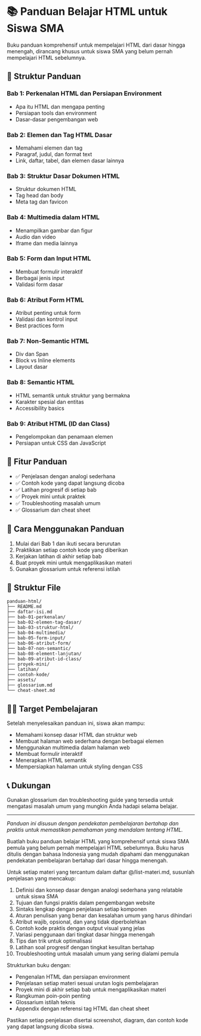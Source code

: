 # 📚 Panduan Belajar HTML untuk Siswa SMA

Buku panduan komprehensif untuk mempelajari HTML dari dasar hingga menengah, dirancang khusus untuk siswa SMA yang belum pernah mempelajari HTML sebelumnya.

## 📖 Struktur Panduan

### Bab 1: Perkenalan HTML dan Persiapan Environment
- Apa itu HTML dan mengapa penting
- Persiapan tools dan environment
- Dasar-dasar pengembangan web

### Bab 2: Elemen dan Tag HTML Dasar
- Memahami elemen dan tag
- Paragraf, judul, dan format text
- Link, daftar, tabel, dan elemen dasar lainnya

### Bab 3: Struktur Dasar Dokumen HTML
- Struktur dokumen HTML
- Tag head dan body
- Meta tag dan favicon

### Bab 4: Multimedia dalam HTML
- Menampilkan gambar dan figur
- Audio dan video
- Iframe dan media lainnya

### Bab 5: Form dan Input HTML
- Membuat formulir interaktif
- Berbagai jenis input
- Validasi form dasar

### Bab 6: Atribut Form HTML
- Atribut penting untuk form
- Validasi dan kontrol input
- Best practices form

### Bab 7: Non-Semantic HTML
- Div dan Span
- Block vs Inline elements
- Layout dasar

### Bab 8: Semantic HTML
- HTML semantik untuk struktur yang bermakna
- Karakter spesial dan entitas
- Accessibility basics

### Bab 9: Atribut HTML (ID dan Class)
- Pengelompokan dan penamaan elemen
- Persiapan untuk CSS dan JavaScript

## 🎯 Fitur Panduan

- ✅ Penjelasan dengan analogi sederhana
- ✅ Contoh kode yang dapat langsung dicoba
- ✅ Latihan progresif di setiap bab
- ✅ Proyek mini untuk praktek
- ✅ Troubleshooting masalah umum
- ✅ Glossarium dan cheat sheet

## 🚀 Cara Menggunakan Panduan

1. Mulai dari Bab 1 dan ikuti secara berurutan
2. Praktikkan setiap contoh kode yang diberikan
3. Kerjakan latihan di akhir setiap bab
4. Buat proyek mini untuk mengaplikasikan materi
5. Gunakan glossarium untuk referensi istilah

## 📁 Struktur File

```
panduan-html/
├── README.md
├── daftar-isi.md
├── bab-01-perkenalan/
├── bab-02-elemen-tag-dasar/
├── bab-03-struktur-html/
├── bab-04-multimedia/
├── bab-05-form-input/
├── bab-06-atribut-form/
├── bab-07-non-semantic/
├── bab-08-element-lanjutan/
├── bab-09-atribut-id-class/
├── proyek-mini/
├── latihan/
├── contoh-kode/
├── assets/
├── glossarium.md
└── cheat-sheet.md
```

## 👨‍🎓 Target Pembelajaran

Setelah menyelesaikan panduan ini, siswa akan mampu:
- Memahami konsep dasar HTML dan struktur web
- Membuat halaman web sederhana dengan berbagai elemen
- Menggunakan multimedia dalam halaman web
- Membuat formulir interaktif
- Menerapkan HTML semantik
- Mempersiapkan halaman untuk styling dengan CSS

## 📞 Dukungan

Gunakan glossarium dan troubleshooting guide yang tersedia untuk mengatasi masalah umum yang mungkin Anda hadapi selama belajar.

---

*Panduan ini disusun dengan pendekatan pembelajaran bertahap dan praktis untuk memastikan pemahaman yang mendalam tentang HTML.*



Buatlah buku panduan belajar HTML yang komprehensif untuk siswa SMA pemula yang belum pernah mempelajari HTML sebelumnya. Buku harus ditulis dengan bahasa Indonesia yang mudah dipahami dan menggunakan pendekatan pembelajaran bertahap dari dasar hingga menengah.

Untuk setiap materi yang tercantum dalam daftar @/list-materi.md, susunlah penjelasan yang mencakup:

1. Definisi dan konsep dasar dengan analogi sederhana yang relatable untuk siswa SMA
2. Tujuan dan fungsi praktis dalam pengembangan website
3. Sintaks lengkap dengan penjelasan setiap komponen
4. Aturan penulisan yang benar dan kesalahan umum yang harus dihindari
5. Atribut wajib, opsional, dan yang tidak diperbolehkan
6. Contoh kode praktis dengan output visual yang jelas
7. Variasi penggunaan dari tingkat dasar hingga menengah
8. Tips dan trik untuk optimalisasi
9. Latihan soal progresif dengan tingkat kesulitan bertahap
10. Troubleshooting untuk masalah umum yang sering dialami pemula

Strukturkan buku dengan:
- Pengenalan HTML dan persiapan environment
- Penjelasan setiap materi sesuai urutan logis pembelajaran
- Proyek mini di akhir setiap bab untuk mengaplikasikan materi
- Rangkuman poin-poin penting
- Glossarium istilah teknis
- Appendix dengan referensi tag HTML dan cheat sheet

Pastikan setiap penjelasan disertai screenshot, diagram, dan contoh kode yang dapat langsung dicoba siswa.

